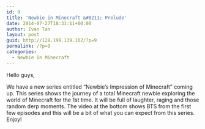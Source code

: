 ```yaml
---
id: 9
title: 'Newbie in Minecraft &#8211; Prelude'
date: 2014-07-27T18:31:11+00:00
author: Ivan Tan
layout: post
guid: http://128.199.139.102/?p=9
permalink: /?p=9
categories:
  - Newbie In Minecraft
---
```

Hello guys,

We have a new series entitled &#8220;Newbie&#8217;s Impression of Minecraft&#8221; coming up. This series shows the journey of a total Minecraft newbie exploring the world of Minecraft for the 1st time. It will be full of laughter, raging and those random derp moments. The video at the bottom shows BTS from the first few episodes and this will be a bit of what you can expect from this series. Enjoy!